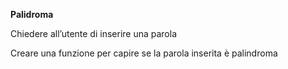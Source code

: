 
**Palidroma**

Chiedere all’utente di inserire una parola

Creare una funzione per capire se la parola inserita è palindroma 